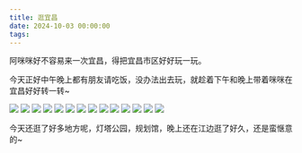 ```yaml
---
title: 逛宜昌
date: 2024-10-03 00:00:00
tags:
---
```


阿咪咪好不容易来一次宜昌，得把宜昌市区好好玩一玩。

今天正好中午晚上都有朋友请吃饭，没办法出去玩，就趁着下午和晚上带着咪咪在宜昌好好转一转~

![](/images/20241003_001.jpg)
![](/images/20241003_002.jpg)
![](/images/20241003_003.jpg)
![](/images/20241003_004.jpg)
![](/images/20241003_005.jpg)
![](/images/20241003_006.jpg)
![](/images/20241003_007.jpg)
![](/images/20241003_008.jpg)
![](/images/20241003_009.jpg)
![](/images/20241003_010.jpg)
![](/images/20241003_011.jpg)
![](/images/20241003_012.jpg)
![](/images/20241003_013.jpg)
![](/images/20241003_014.jpg)

今天还逛了好多地方呢，灯塔公园，规划馆，晚上还在江边逛了好久，还是蛮惬意的~